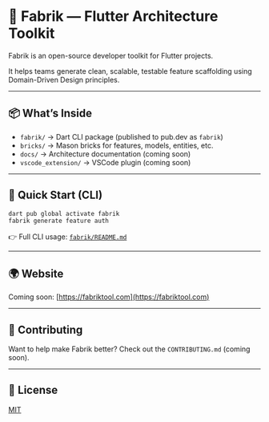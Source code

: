 # 🧱 Fabrik — Flutter Architecture Toolkit

Fabrik is an open-source developer toolkit for Flutter projects.

It helps teams generate clean, scalable, testable feature scaffolding using Domain-Driven Design principles.

---

## 📦 What’s Inside

- `fabrik/` → Dart CLI package (published to pub.dev as `fabrik`)
- `bricks/` → Mason bricks for features, models, entities, etc.
- `docs/` → Architecture documentation (coming soon)
- `vscode_extension/` → VSCode plugin (coming soon)

---

## 🚀 Quick Start (CLI)

```bash
dart pub global activate fabrik
fabrik generate feature auth
```

👉 Full CLI usage: [`fabrik/README.md`](./fabrik/README.md)

---

## 🌍 Website

Coming soon: [https://fabriktool.com](https://fabriktool.com)

---

## 🙌 Contributing

Want to help make Fabrik better? Check out the `CONTRIBUTING.md` (coming soon).

---

## 📄 License

[MIT](LICENSE)
